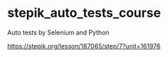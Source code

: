 # stepik_auto_tests_course
Auto tests by Selenium and Python

https://stepik.org/lesson/187065/step/7?unit=161976